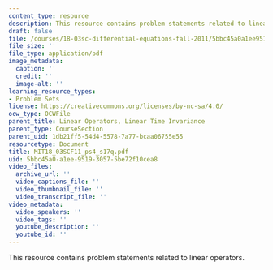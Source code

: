 ```yaml
---
content_type: resource
description: This resource contains problem statements related to linear operators.
draft: false
file: /courses/18-03sc-differential-equations-fall-2011/5bbc45a0a1ee951930575be72f10cea8_MIT18_03SCF11_ps4_s17q.pdf
file_size: ''
file_type: application/pdf
image_metadata:
  caption: ''
  credit: ''
  image-alt: ''
learning_resource_types:
- Problem Sets
license: https://creativecommons.org/licenses/by-nc-sa/4.0/
ocw_type: OCWFile
parent_title: Linear Operators, Linear Time Invariance
parent_type: CourseSection
parent_uid: 1db21ff5-54d4-5578-7a77-bcaa06755e55
resourcetype: Document
title: MIT18_03SCF11_ps4_s17q.pdf
uid: 5bbc45a0-a1ee-9519-3057-5be72f10cea8
video_files:
  archive_url: ''
  video_captions_file: ''
  video_thumbnail_file: ''
  video_transcript_file: ''
video_metadata:
  video_speakers: ''
  video_tags: ''
  youtube_description: ''
  youtube_id: ''
---
```

This resource contains problem statements related to linear operators.